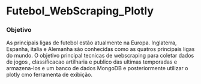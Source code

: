 # Futebol_WebScraping_Plotly
### Objetivo
As principais ligas de futebol estão atualmente na Europa. Inglaterra, Espanha, italia e Alemanha são conhecidas como as quatros  principais ligas do mundo. O objetivo principal tecnicas de webscraping para coletar dados de jogos , classificacao artilharia e publico das ultimas temporadas e armazena-los e um banco de dados MongoDB e posteriormente utilizar o plotly cmo ferramenta de exibição.


